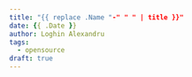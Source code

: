 ```yaml
---
title: "{{ replace .Name "-" " " | title }}"
date: {{ .Date }}
author: Loghin Alexandru
tags:
  - opensource
draft: true
---
```

